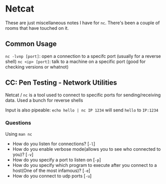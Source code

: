 # Netcat

These are just miscellaneous notes I have for `nc`. There's been a couple of rooms that have touched on it.

## Common Usage

`nc -lvnp [port]`: open a connection to a specifc port (usually for a reverse shell)
`nc <ip> [port]`: talk to a machine on a specific port (good for checking versions or whatnot)

## CC: Pen Testing - Network Utilities

Netcat / `nc` is a tool used to connect to specific ports for sending/receiving data. Used a bunch for reverse shells

Input is also pipeable: `echo hello | nc IP 1234` will send `hello` to `IP:1234`

### Questions

Using `man nc`

- How do you listen for connections? [`-l`]
- How do you enable verbose mode(allows you to see who connected to you)? [`-v`]
- How do you specify a port to listen on [`-p`]
- How do you specify which program to execute after you connect to a host(One of the most infamous)? [`-e`]
- How do you connect to udp ports [`-u`]
